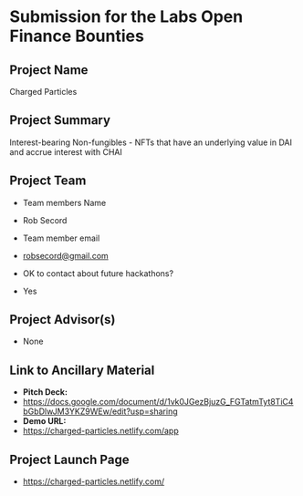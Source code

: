 # Submission for the Labs Open Finance Bounties

## Project Name
Charged Particles

## Project Summary
Interest-bearing Non-fungibles - NFTs that have an underlying value in DAI and accrue interest with CHAI

## Project Team

* Team members Name
- Rob Secord
* Team member email
- robsecord@gmail.com
* OK to contact about future hackathons?
- Yes

## Project Advisor(s)
* None

## Link to Ancillary Material

- **Pitch Deck:**
- https://docs.google.com/document/d/1vk0JGezBjuzG_FGTatmTyt8TiC4bGbDlwJM3YKZ9WEw/edit?usp=sharing
- **Demo URL:**
- https://charged-particles.netlify.com/app

## Project Launch Page
- https://charged-particles.netlify.com/
